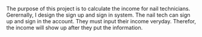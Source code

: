 The purpose of this project is to calculate the income for nail technicians. 
Gerernally, I design the sign up and sign in system. The nail tech can sign up and sign in the account. They must input their income veryday. Therefor, the income will show up after they put the information.

